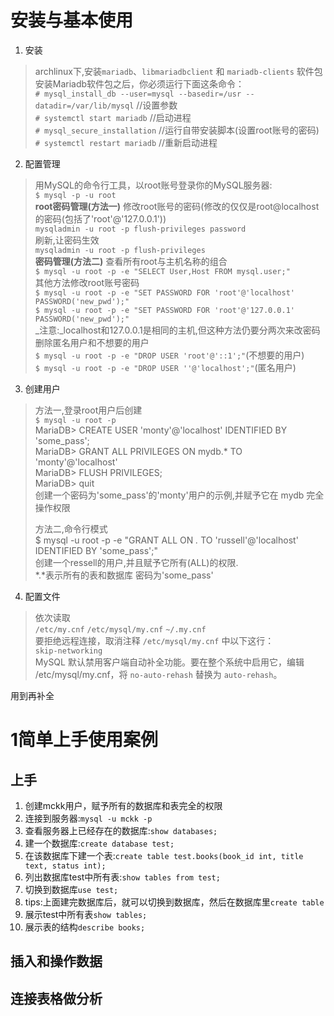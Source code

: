 # 安装与基本使用 #
1. 安装
> archlinux下,安装`mariadb`、`libmariadbclient` 和 `mariadb-clients` 软件包  
> 安装Mariadb软件包之后，你必须运行下面这条命令：  
> `# mysql_install_db --user=mysql --basedir=/usr --datadir=/var/lib/mysql` //设置参数  
> `# systemctl start mariadb` //启动进程  
> `# mysql_secure_installation` //运行自带安装脚本(设置root账号的密码)  
> `# systemctl restart mariadb` //重新启动进程

2. 配置管理
> 用MySQL的命令行工具，以root账号登录你的MySQL服务器:  
> `$ mysql -p -u root`  
> __root密码管理(方法一)__
> 修改root账号的密码(修改的仅仅是root@localhost的密码(包括了'root'@'127.0.0.1'))  
> `mysqladmin -u root -p flush-privileges password`  
> 刷新,让密码生效  
> `mysqladmin -u root -p flush-privileges`  
> __密码管理(方法二)__
> 查看所有root与主机名称的组合  
> `$ mysql -u root -p -e "SELECT User,Host FROM mysql.user;"`  
> 其他方法修改root账号密码  
> `$ mysql -u root -p -e "SET PASSWORD FOR 'root'@'localhost' PASSWORD('new_pwd');"`  
> `$ mysql -u root -p -e "SET PASSWORD FOR 'root'@'127.0.0.1' PASSWORD('new_pwd');"`  
> _注意:_localhost和127.0.0.1是相同的主机,但这种方法仍要分两次来改密码  
> 删除匿名用户和不想要的用户  
> `$ mysql -u root -p -e "DROP USER 'root'@'::1';"`(不想要的用户)  
> `$ mysql -u root -p -e "DROP USER ''@'localhost';"`(匿名用户)  

3. 创建用户
> 方法一,登录root用户后创建  
> `$ mysql -u root -p`  
> MariaDB> CREATE USER 'monty'@'localhost' IDENTIFIED BY 'some_pass';  
> MariaDB> GRANT ALL PRIVILEGES ON mydb.* TO 'monty'@'localhost'  
> MariaDB> FLUSH PRIVILEGES;  
> MariaDB> quit  
> 创建一个密码为'some_pass'的'monty'用户的示例,并赋予它在 mydb 完全操作权限  
>   
> 方法二,命令行模式  
> $ mysql -u root -p -e "GRANT ALL ON *.* TO 'russell'@'localhost' IDENTIFIED BY 'some_pass';"  
> 创建一个ressell的用户,并且赋予它所有(ALL)的权限.  
> *.*表示所有的表和数据库
> 密码为'some_pass'

4. 配置文件
> 依次读取  
> `/etc/my.cnf` `/etc/mysql/my.cnf` `~/.my.cnf`  
> 要拒绝远程连接，取消注释 `/etc/mysql/my.cnf` 中以下这行：  
> `skip-networking`  
> MySQL 默认禁用客户端自动补全功能。要在整个系统中启用它，编辑 /etc/mysql/my.cnf，将 `no-auto-rehash` 替换为 `auto-rehash`。  

用到再补全

# 1简单上手使用案例 #
## 上手 ##
1. 创建mckk用户，赋予所有的数据库和表完全的权限  
2. 连接到服务器:`mysql -u mckk -p`  
3. 查看服务器上已经存在的数据库:`show databases;`  
4. 建一个数据库:`create database test;`  
5. 在该数据库下建一个表:`create table test.books(book_id int, title text, status int);`  
6. 列出数据库test中所有表:`show tables from test;`  
7. 切换到数据库`use test;`  
8. tips:上面建完数据库后，就可以切换到数据库，然后在数据库里`create table`  
9. 展示test中所有表`show tables;`  
10. 展示表的结构`describe books;`  

## 插入和操作数据 ##

## 连接表格做分析 ##


